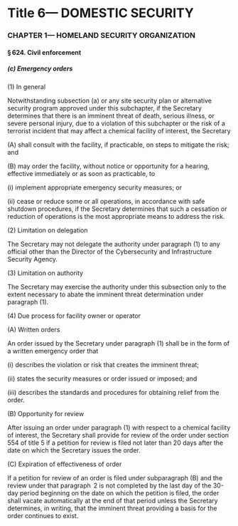 
# Title 6— DOMESTIC SECURITY
### CHAPTER 1— HOMELAND SECURITY ORGANIZATION
#### § 624. Civil enforcement
##### (c) Emergency orders

(1) In general

Notwithstanding subsection (a) or any site security plan or alternative security program approved under this subchapter, if the Secretary determines that there is an imminent threat of death, serious illness, or severe personal injury, due to a violation of this subchapter or the risk of a terrorist incident that may affect a chemical facility of interest, the Secretary

(A) shall consult with the facility, if practicable, on steps to mitigate the risk; and

(B) may order the facility, without notice or opportunity for a hearing, effective immediately or as soon as practicable, to

(i) implement appropriate emergency security measures; or

(ii) cease or reduce some or all operations, in accordance with safe shutdown procedures, if the Secretary determines that such a cessation or reduction of operations is the most appropriate means to address the risk.

(2) Limitation on delegation

The Secretary may not delegate the authority under paragraph (1) to any official other than the Director of the Cybersecurity and Infrastructure Security Agency.

(3) Limitation on authority

The Secretary may exercise the authority under this subsection only to the extent necessary to abate the imminent threat determination under paragraph (1).

(4) Due process for facility owner or operator

(A) Written orders

An order issued by the Secretary under paragraph (1) shall be in the form of a written emergency order that

(i) describes the violation or risk that creates the imminent threat;

(ii) states the security measures or order issued or imposed; and

(iii) describes the standards and procedures for obtaining relief from the order.

(B) Opportunity for review

After issuing an order under paragraph (1) with respect to a chemical facility of interest, the Secretary shall provide for review of the order under section 554 of title 5 if a petition for review is filed not later than 20 days after the date on which the Secretary issues the order.

(C) Expiration of effectiveness of order

If a petition for review of an order is filed under subparagraph (B) and the review under that paragraph  2 is not completed by the last day of the 30-day period beginning on the date on which the petition is filed, the order shall vacate automatically at the end of that period unless the Secretary determines, in writing, that the imminent threat providing a basis for the order continues to exist.

